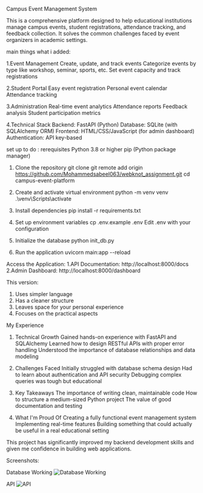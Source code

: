 Campus Event Management System

This is a comprehensive platform designed to help educational institutions manage campus events, student registrations, attendance tracking, and feedback collection. It solves the common challenges faced by event organizers in academic settings.

main things what i added:

1.Event Management
Create, update, and track events
Categorize events by type like workshop, seminar, sports, etc.
Set event capacity and track registrations

2.Student Portal
Easy event registration
Personal event calendar
Attendance tracking

3.Administration
Real-time event analytics
Attendance reports
Feedback analysis
Student participation metrics

4.Technical Stack
Backend: FastAPI (Python)
Database: SQLite (with SQLAlchemy ORM)
Frontend: HTML/CSS/JavaScript (for admin dashboard)
Authentication: API key-based


set up to do :
rerequisites
Python 3.8 or higher
pip (Python package manager)


1. Clone the repository
git clone git remote add origin https://github.com/Mohammedsabeel063/webknot_assignment.git
cd campus-event-platform

2. Create and activate virtual environment
python -m venv venv
.\venv\Scripts\activate


3. Install dependencies
pip install -r requirements.txt

4. Set up environment variables
cp .env.example .env
Edit .env with your configuration

5. Initialize the database
python init_db.py

6. Run the application
uvicorn main:app --reload


Access the Application:
1.API Documentation: http://localhost:8000/docs
2.Admin Dashboard: http://localhost:8000/dashboard



This version:
1. Uses simpler language
2. Has a cleaner structure
3. Leaves space for your personal experience
4. Focuses on the practical aspects

My Experience

1. Technical Growth
    Gained hands-on experience with FastAPI and SQLAlchemy
    Learned how to design RESTful APIs with proper error handling
    Understood the importance of database relationships and data modeling

2. Challenges Faced
    Initially struggled with database schema design
    Had to learn about authentication and API security
    Debugging complex queries was tough but educational

3. Key Takeaways
    The importance of writing clean, maintainable code
    How to structure a medium-sized Python project
    The value of good documentation and testing

4. What I'm Proud Of
    Creating a fully functional event management system
    Implementing real-time features
    Building something that could actually be useful in a real educational setting

This project has significantly improved my backend development skills and given me confidence in building web applications.

Screenshots:

Database Working
![Database Working](./screenshots/database%20working.png)

 API
![API](./screenshots/api.png)
